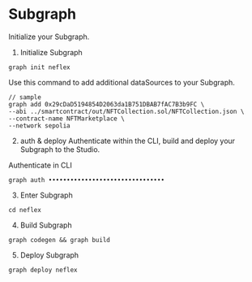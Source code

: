 # Subgraph

Initialize your Subgraph.

1. Initialize Subgraph

```
graph init neflex
```

Use this command to add additional dataSources to your Subgraph.
```
// sample
graph add 0x29cDaD5194854D2063da1B751DBAB7fAC7B3b9FC \
--abi ../smartcontract/out/NFTCollection.sol/NFTCollection.json \
--contract-name NFTMarketplace \
--network sepolia
```


2. auth & deploy
Authenticate within the CLI, build and deploy your Subgraph to the Studio.

Authenticate in CLI

```
graph auth ••••••••••••••••••••••••••••••••
```
3. Enter Subgraph
```
cd neflex
```

4. Build Subgraph
```
graph codegen && graph build
```

5. Deploy Subgraph
```
graph deploy neflex
```
